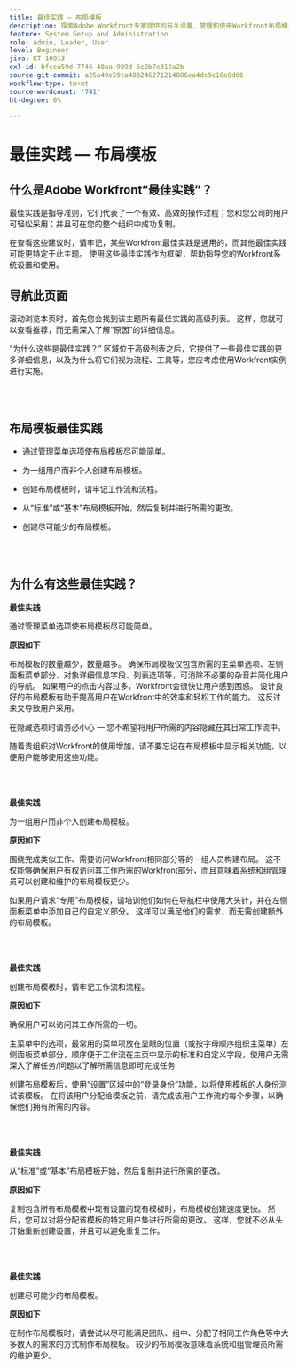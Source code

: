 ```yaml
---
title: 最佳实践 — 布局模板
description: 探索Adobe Workfront专家提供的有关设置、管理和使用Workfront布局模板的最佳实践建议。
feature: System Setup and Administration
role: Admin, Leader, User
level: Beginner
jira: KT-10913
exl-id: bfcea59d-7746-40aa-989d-6e2b7e312a2b
source-git-commit: a25a49e59ca483246271214886ea4dc9c10e8d66
workflow-type: tm+mt
source-wordcount: '741'
ht-degree: 0%

---
```


# 最佳实践 — 布局模板

## 什么是Adobe Workfront“最佳实践”？

最佳实践是指导准则，它们代表了一个有效、高效的操作过程；您和您公司的用户可轻松采用；并且可在您的整个组织中成功复制。

在查看这些建议时，请牢记，某些Workfront最佳实践是通用的，而其他最佳实践可能更特定于此主题。 使用这些最佳实践作为框架，帮助指导您的Workfront系统设置和使用。

## 导航此页面

滚动浏览本页时，首先您会找到该主题所有最佳实践的高级列表。 这样，您就可以查看推荐，而无需深入了解“原因”的详细信息。

“为什么这些是最佳实践？” 区域位于高级列表之后，它提供了一些最佳实践的更多详细信息，以及为什么将它们视为流程、工具等，您应考虑使用Workfront实例进行实施。

</br>
</br>

## 布局模板最佳实践

* 通过管理菜单选项使布局模板尽可能简单。

* 为一组用户而非个人创建布局模板。

* 创建布局模板时，请牢记工作流和流程。

* 从“标准”或“基本”布局模板开始，然后复制并进行所需的更改。

* 创建尽可能少的布局模板。

</br>
</br>

## 为什么有这些最佳实践？

**最佳实践**

通过管理菜单选项使布局模板尽可能简单。

**原因如下**

布局模板的数量越少，数量越多。 确保布局模板仅包含所需的主菜单选项、左侧面板菜单部分、对象详细信息字段、列表选项等，可消除不必要的杂音并简化用户的导航。 如果用户的点击内容过多，Workfront会很快让用户感到困惑。 设计良好的布局模板有助于提高用户在Workfront中的效率和轻松工作的能力。 这反过来又导致用户采用。

在隐藏选项时请务必小心 — 您不希望将用户所需的内容隐藏在其日常工作流中。

随着贵组织对Workfront的使用增加，请不要忘记在布局模板中显示相关功能，以便用户能够使用这些功能。

</br>
</br>

**最佳实践**

为一组用户而非个人创建布局模板。

**原因如下**

围绕完成类似工作、需要访问Workfront相同部分等的一组人员构建布局。 这不仅能够确保用户有权访问其工作所需的Workfront部分，而且意味着系统和组管理员可以创建和维护的布局模板更少。

如果用户请求“专用”布局模板，请培训他们如何在导航栏中使用大头针，并在左侧面板菜单中添加自己的自定义部分。 这样可以满足他们的需求，而无需创建额外的布局模板。

</br>
</br>

**最佳实践**

创建布局模板时，请牢记工作流和流程。

**原因如下**

确保用户可以访问其工作所需的一切。

主菜单中的选项，最常用的菜单项放在显眼的位置（或按字母顺序组织主菜单）左侧面板菜单部分，顺序便于工作流在主页中显示的标准和自定义字段，使用户无需深入了解任务/问题以了解所需信息即可完成任务

创建布局模板后，使用“设置”区域中的“登录身份”功能，以将使用模板的人身份测试该模板。 在将该用户分配给模板之前，请完成该用户工作流的每个步骤，以确保他们拥有所需的内容。

</br>
</br>

**最佳实践**

从“标准”或“基本”布局模板开始，然后复制并进行所需的更改。

**原因如下**

复制包含所有布局模板中现有设置的现有模板时，布局模板创建速度更快。 然后，您可以对将分配该模板的特定用户集进行所需的更改。 这样，您就不必从头开始重新创建设置，并且可以避免重复工作。

</br>
</br>


**最佳实践**

创建尽可能少的布局模板。

**原因如下**

在制作布局模板时，请尝试以尽可能满足团队、组中、分配了相同工作角色等中大多数人的需求的方式制作布局模板。 较少的布局模板意味着系统和组管理员所需的维护更少。
